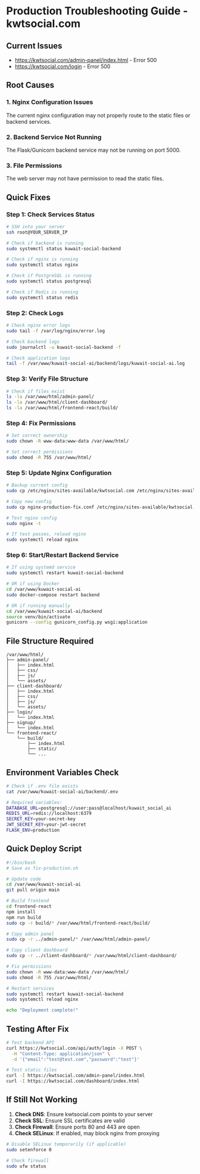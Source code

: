 # Production Troubleshooting Guide - kwtsocial.com

## Current Issues
- https://kwtsocial.com/admin-panel/index.html - Error 500
- https://kwtsocial.com/login - Error 500

## Root Causes

### 1. Nginx Configuration Issues
The current nginx configuration may not properly route to the static files or backend services.

### 2. Backend Service Not Running
The Flask/Gunicorn backend service may not be running on port 5000.

### 3. File Permissions
The web server may not have permission to read the static files.

## Quick Fixes

### Step 1: Check Services Status
```bash
# SSH into your server
ssh root@YOUR_SERVER_IP

# Check if backend is running
sudo systemctl status kuwait-social-backend

# Check if nginx is running
sudo systemctl status nginx

# Check if PostgreSQL is running
sudo systemctl status postgresql

# Check if Redis is running
sudo systemctl status redis
```

### Step 2: Check Logs
```bash
# Check nginx error logs
sudo tail -f /var/log/nginx/error.log

# Check backend logs
sudo journalctl -u kuwait-social-backend -f

# Check application logs
tail -f /var/www/kuwait-social-ai/backend/logs/kuwait-social-ai.log
```

### Step 3: Verify File Structure
```bash
# Check if files exist
ls -la /var/www/html/admin-panel/
ls -la /var/www/html/client-dashboard/
ls -la /var/www/html/frontend-react/build/
```

### Step 4: Fix Permissions
```bash
# Set correct ownership
sudo chown -R www-data:www-data /var/www/html/

# Set correct permissions
sudo chmod -R 755 /var/www/html/
```

### Step 5: Update Nginx Configuration
```bash
# Backup current config
sudo cp /etc/nginx/sites-available/kwtsocial.com /etc/nginx/sites-available/kwtsocial.com.backup

# Copy new config
sudo cp nginx-production-fix.conf /etc/nginx/sites-available/kwtsocial.com

# Test nginx config
sudo nginx -t

# If test passes, reload nginx
sudo systemctl reload nginx
```

### Step 6: Start/Restart Backend Service
```bash
# If using systemd service
sudo systemctl restart kuwait-social-backend

# OR if using Docker
cd /var/www/kuwait-social-ai
sudo docker-compose restart backend

# OR if running manually
cd /var/www/kuwait-social-ai/backend
source venv/bin/activate
gunicorn --config gunicorn_config.py wsgi:application
```

## File Structure Required

```
/var/www/html/
├── admin-panel/
│   ├── index.html
│   ├── css/
│   ├── js/
│   └── assets/
├── client-dashboard/
│   ├── index.html
│   ├── css/
│   ├── js/
│   └── assets/
├── login/
│   └── index.html
├── signup/
│   └── index.html
└── frontend-react/
    └── build/
        ├── index.html
        ├── static/
        └── ...
```

## Environment Variables Check

```bash
# Check if .env file exists
cat /var/www/kuwait-social-ai/backend/.env

# Required variables:
DATABASE_URL=postgresql://user:pass@localhost/kuwait_social_ai
REDIS_URL=redis://localhost:6379
SECRET_KEY=your-secret-key
JWT_SECRET_KEY=your-jwt-secret
FLASK_ENV=production
```

## Quick Deploy Script

```bash
#!/bin/bash
# Save as fix-production.sh

# Update code
cd /var/www/kuwait-social-ai
git pull origin main

# Build frontend
cd frontend-react
npm install
npm run build
sudo cp -r build/* /var/www/html/frontend-react/build/

# Copy admin panel
sudo cp -r ../admin-panel/* /var/www/html/admin-panel/

# Copy client dashboard
sudo cp -r ../client-dashboard/* /var/www/html/client-dashboard/

# Fix permissions
sudo chown -R www-data:www-data /var/www/html/
sudo chmod -R 755 /var/www/html/

# Restart services
sudo systemctl restart kuwait-social-backend
sudo systemctl reload nginx

echo "Deployment complete!"
```

## Testing After Fix

```bash
# Test backend API
curl https://kwtsocial.com/api/auth/login -X POST \
  -H "Content-Type: application/json" \
  -d '{"email":"test@test.com","password":"test"}'

# Test static files
curl -I https://kwtsocial.com/admin-panel/index.html
curl -I https://kwtsocial.com/dashboard/index.html
```

## If Still Not Working

1. **Check DNS**: Ensure kwtsocial.com points to your server
2. **Check SSL**: Ensure SSL certificates are valid
3. **Check Firewall**: Ensure ports 80 and 443 are open
4. **Check SELinux**: If enabled, may block nginx from proxying

```bash
# Disable SELinux temporarily (if applicable)
sudo setenforce 0

# Check firewall
sudo ufw status
```